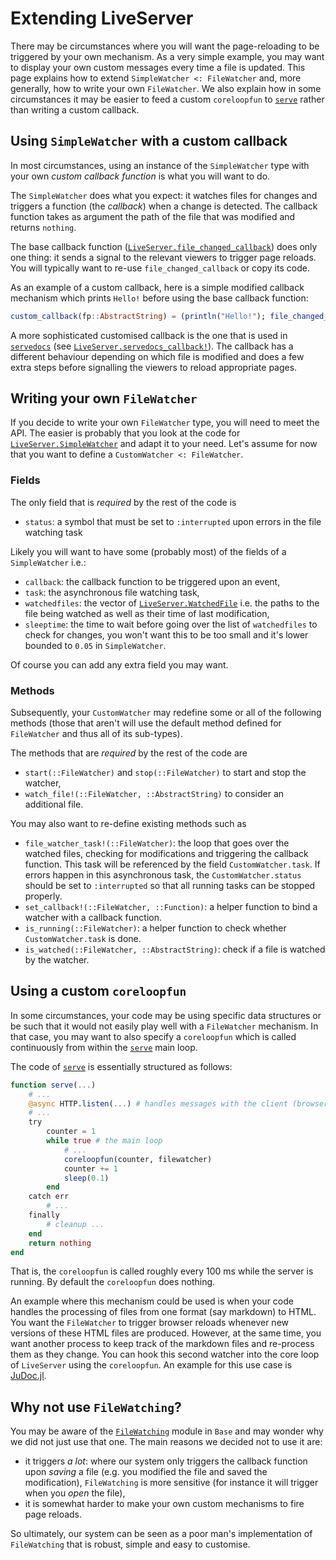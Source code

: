 # Extending LiveServer

There may be circumstances where you will want the page-reloading to be triggered by your own mechanism.
As a very simple example, you may want to display your own custom messages every time a file is updated.
This page explains how to extend `SimpleWatcher <: FileWatcher` and, more generally, how to write your own `FileWatcher`.
We also explain how in some circumstances it may be easier to feed a custom `coreloopfun` to [`serve`](@ref) rather than writing a custom callback.

## Using `SimpleWatcher` with a custom callback

In most circumstances, using an instance of the `SimpleWatcher` type with your own _custom callback function_ is what you will want to do.

The `SimpleWatcher` does what you expect: it watches files for changes and triggers a function (the _callback_) when a change is detected.
The callback function takes as argument the path of the file that was modified and returns `nothing`.

The base callback function ([`LiveServer.file_changed_callback`](@ref)) does only one thing: it sends a signal to the relevant viewers to trigger page reloads.
You will typically want to re-use `file_changed_callback` or copy its code.

As an example of a custom callback, here is a simple modified callback mechanism which prints `Hello!` before using the base callback function:

```julia
custom_callback(fp::AbstractString) = (println("Hello!"); file_changed_callback(fp))
```

A more sophisticated customised callback is the one that is used in [`servedocs`](@ref) (see [`LiveServer.servedocs_callback!`](@ref)).
The callback has a different behaviour depending on which file is modified and does a few extra steps before signalling the viewers to reload appropriate pages.

## Writing your own `FileWatcher`

If you decide to write your own `FileWatcher` type, you will need to meet the API.
The easier is probably that you look at the code for [`LiveServer.SimpleWatcher`](@ref) and adapt it to your need.
Let's assume for now that you want to define a `CustomWatcher <: FileWatcher`.

### Fields

The only field that is _required_ by the rest of the code is

* `status`: a symbol that must be set to `:interrupted` upon errors in the file watching task

Likely you will want to have some (probably most) of the fields of a `SimpleWatcher` i.e.:

* `callback`: the callback function to be triggered upon an event,
* `task`: the asynchronous file watching task,
* `watchedfiles`: the vector of [`LiveServer.WatchedFile`](@ref) i.e. the paths to the file being watched as well as their time of last modification,
* `sleeptime`: the time to wait before going over the list of `watchedfiles` to check for changes, you won't want this to be too small and it's lower bounded to `0.05` in `SimpleWatcher`.

Of course you can add any extra field you may want.

### Methods

Subsequently, your `CustomWatcher` may redefine some or all of the following methods (those that aren't will use the default method defined for `FileWatcher` and thus
all of its sub-types).

The methods that are _required_ by the rest of the code are

* `start(::FileWatcher)` and `stop(::FileWatcher)` to start and stop the watcher,
* `watch_file!(::FileWatcher, ::AbstractString)` to consider an additional file.

You may also want to re-define existing methods such as

* `file_watcher_task!(::FileWatcher)`: the loop that goes over the watched files, checking for modifications and triggering the callback function. This task will be referenced by the field `CustomWatcher.task`. If errors happen in this asynchronous task, the `CustomWatcher.status` should be set to `:interrupted` so that all running tasks can be stopped properly.
* `set_callback!(::FileWatcher, ::Function)`: a helper function to bind a watcher with a callback function.
* `is_running(::FileWatcher)`: a helper function to check whether `CustomWatcher.task` is done.
* `is_watched(::FileWatcher, ::AbstractString)`: check if a file is watched by the watcher.

## Using a custom `coreloopfun`

In some circumstances, your code may be using specific data structures or be such that it would not easily play well with a `FileWatcher` mechanism.
In that case, you may want to also specify a `coreloopfun` which is called continuously from within the [`serve`](@ref) main loop.

The code of [`serve`](@ref) is essentially structured as follows:

```julia
function serve(...)
    # ...
    @async HTTP.listen(...) # handles messages with the client (browser)
    # ...
    try
        counter = 1
        while true # the main loop
            # ...
            coreloopfun(counter, filewatcher)
            counter += 1
            sleep(0.1)
        end
    catch err
        # ...
    finally
        # cleanup ...
    end
    return nothing
end
```

That is, the `coreloopfun` is called roughly every 100 ms while the server is running.
By default the `coreloopfun` does nothing.

An example where this mechanism could be used is when your code handles the processing of files from one format (say markdown) to HTML. You want the `FileWatcher` to trigger browser reloads whenever new versions of these HTML files are produced. However, at the same time, you want another process to keep track of the markdown files and re-process them as they change. You can hook this second watcher into the core loop of `LiveServer` using the `coreloopfun`.
An example for this use case is [JuDoc.jl](https://github.com/tlienart/JuDoc.jl).

## Why not use `FileWatching`?

You may be aware of the [`FileWatching`](https://docs.julialang.org/en/v1/stdlib/FileWatching/index.html) module in `Base` and may wonder why we did not just use that one.
The main reasons we decided not to use it are:

* it triggers _a lot_: where our system only triggers the callback function upon _saving_ a file (e.g. you modified the file and saved the modification), `FileWatching` is more sensitive (for instance it will trigger when you _open_ the file),
* it is somewhat harder to make your own custom mechanisms to fire page reloads.

So ultimately, our system can be seen as a poor man's implementation of `FileWatching` that is robust, simple and easy to customise.
